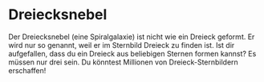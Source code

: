 # Dreiecksnebel

Der Dreiecksnebel (eine Spiralgalaxie) ist nicht wie ein Dreieck geformt. Er
wird nur so genannt, weil er im Sternbild Dreieck zu finden ist. Ist dir
aufgefallen, dass du ein Dreieck aus beliebigen Sternen formen kannst? Es müssen
nur drei sein. Du könntest Millionen von Dreieck-Sternbildern erschaffen!
